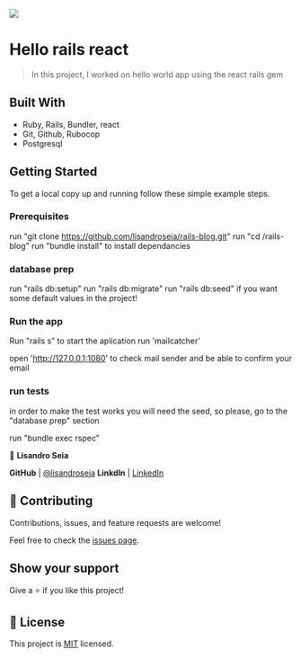 ![](https://img.shields.io/badge/Microverse-blueviolet)

# Hello rails react

> In this project, I worked on hello world app using the react rails gem


## Built With

- Ruby, Rails, Bundler, react
- Git, Github, Rubocop
- Postgresql

## Getting Started

To get a local copy up and running follow these simple example steps.

### Prerequisites

run "git clone https://github.com/lisandroseia/rails-blog.git"
run "cd /rails-blog"
run "bundle install" to install dependancies

### database prep

run "rails db:setup"
run "rails db:migrate"
run "rails db:seed" if you want some default values in the project!
### Run the app

Run "rails s" to start the aplication
run 'mailcatcher'

open 'http://127.0.0.1:1080' to check mail sender and be able to confirm your email

### run tests

in order to make the test works you will need the seed, so please, go to the "database prep" section

run "bundle exec rspec"

👤 **Lisandro Seia**

 **GitHub**  | [@lisandroseia](https://github.com/lisandroseia)
 **LinkdIn** | [LinkedIn](https://www.linkedin.com/in/lisandro-seia-295120225/)

## 🤝 Contributing

Contributions, issues, and feature requests are welcome!

Feel free to check the [issues page](../../issues/).

## Show your support

Give a ⭐️ if you like this project!

## 📝 License

This project is [MIT](./MIT.md) licensed.
